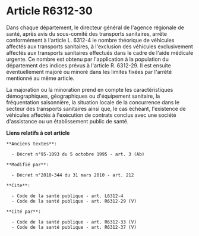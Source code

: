 # Article R6312-30

Dans chaque département, le directeur général de l'agence régionale de santé, après avis du sous-comité des transports
sanitaires, arrête conformément à l'article L. 6312-4 le nombre théorique de véhicules affectés aux transports sanitaires, à
l'exclusion des véhicules exclusivement affectés aux transports sanitaires effectués dans le cadre de l'aide médicale
urgente. Ce nombre est obtenu par l'application à la population du département des indices prévus à l'article R. 6312-29. Il
est ensuite éventuellement majoré ou minoré dans les limites fixées par l'arrêté mentionné au même article. 

La majoration ou la minoration prend en compte les caractéristiques démographiques, géographiques ou d'équipement sanitaire,
la fréquentation saisonnière, la situation locale de la concurrence dans le secteur des transports sanitaires ainsi que, le
cas échéant, l'existence de véhicules affectés à l'exécution de contrats conclus avec une société d'assistance ou un
établissement public de santé.

**Liens relatifs à cet article**

	**Anciens textes**:

	  - Décret n°95-1093 du 5 octobre 1995 - art. 3 (Ab)

	**Modifié par**:

	  - Décret n°2010-344 du 31 mars 2010 - art. 212

	**Cite**:

	  - Code de la santé publique - art. L6312-4
	  - Code de la santé publique - art. R6312-29 (V)

	**Cité par**:

	  - Code de la santé publique - art. R6312-33 (V)
	  - Code de la santé publique - art. R6312-37 (V)
